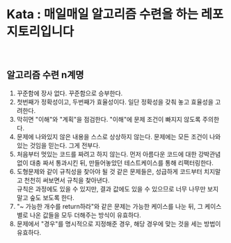 # Kata : 매일매일 알고리즘 수련을 하는 레포지토리입니다

<br />

## 알고리즘 수련 n계명

1. 꾸준함에 장사 없다. 꾸준함으로 승부한다.
2. 첫번째가 정확성이고, 두번째가 효율성이다. 일단 정확성을 갖춰 놓고 효율성을 고려한다.
3. 막히면 "이해"와 "계획"을 점검한다. "이해"에 문제 조건이 빠지지 않도록 주의한다.
4. 문제에 나와있지 않은 내용을 스스로 상상하지 않는다. 문제에는 모든 조건이 나와있는 것임을 믿는다. 그게 전부다.
5. 처음부터 멋있는 코드를 짜려고 하지 않는다. 먼저 아름다운 코드에 대한 강박관념 없이 대충 짜서 통과시킨 뒤, 만들어놓았던 테스트케이스를 통해 리팩터링한다.
6. 도형문제와 같이 규칙성을 찾아야 될 것 같은 문제들은, 성급하게 코드부터 치지말고 천천히 써보면서 규칙을 찾아낸다.  
  규칙은 과정에도 있을 수 있지만, 결과 값에도 있을 수 있으므로 너무 나무만 보지 말고 숲도 보도록 한다.
7. "~ 가능한 개수를 return하라"와 같은 문제는 가능한 케이스를 나눈 뒤, 그 케이스별로 나온 값들을 모두 더해주는 방식이 유효하다.
8. 문제에서 "경우"를 명시적으로 지정해준 경우, 해당 경우에 맞는 것을 세는 방법이 유효하다.
